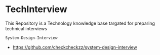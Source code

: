 # TechInterview
This Repository is a Technology knowledge base targated for preparing technical interviews

`System-Design-Interview`

  * https://github.com/checkcheckzz/system-design-interview


